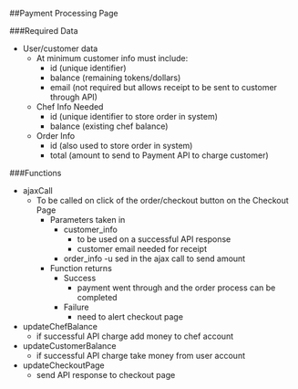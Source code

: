 ##Payment Processing Page

###Required Data
- User/customer data
    - At minimum customer info must include:
        - id (unique identifier)
        - balance (remaining tokens/dollars)
        - email (not required but allows receipt to be sent to customer through API)
    - Chef Info Needed
        - id (unique identifier to store order in system)
        - balance (existing chef balance)
    - Order Info
        - id (also used to store order in system)
        - total (amount to send to Payment API to charge customer)
        
        
###Functions
- ajaxCall
  - To be called on click of the order/checkout button on the Checkout Page
    - Parameters taken in
        - customer_info
            - to be used on a successful API response
            - customer email needed for receipt
        - order_info
            -u sed in the ajax call to send amount
    - Function returns
        - Success
            - payment went through and the order process can be completed
        - Failure
            - need to alert checkout page
- updateChefBalance
    - if successful API charge add money to chef account   
- updateCustomerBalance
    - if successful API charge take money from user account    
- updateCheckoutPage
    - send API response to checkout page
    